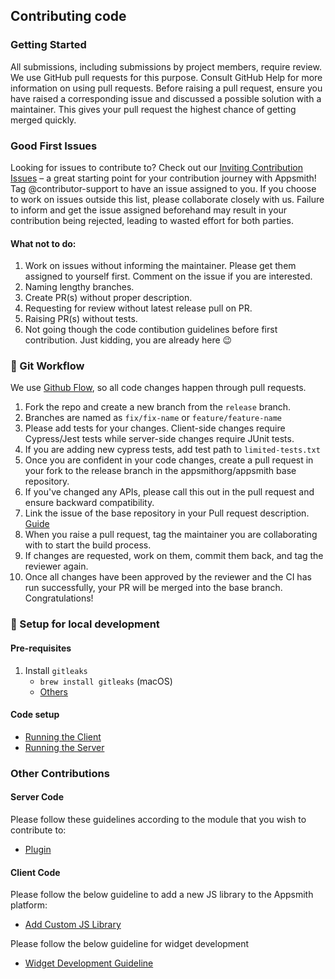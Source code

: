 ## Contributing code

### Getting Started

All submissions, including submissions by project members, require review. We use GitHub pull requests for this purpose. Consult GitHub Help for more information on using pull requests.
Before raising a pull request, ensure you have raised a corresponding issue and discussed a possible solution with a maintainer. This gives your pull request the highest chance of getting merged quickly.

### Good First Issues

Looking for issues to contribute to? Check out our [Inviting Contribution Issues](https://github.com/appsmithorg/appsmith/issues?q=is:open+is:issue+label:%22Inviting+Contribution%22+) – a great starting point for your contribution journey with Appsmith! Tag @contributor-support to have an issue assigned to you. If you choose to work on issues outside this list, please collaborate closely with us. Failure to inform and get the issue assigned beforehand may result in your contribution being rejected, leading to wasted effort for both parties.

#### What not to do:
1. Work on issues without informing the maintainer. Please get them assigned to yourself first. Comment on the issue if you are interested. 
2. Naming lengthy branches. 
3. Create PR(s) without proper description. 
4. Requesting for review without latest release pull on PR. 
5. Raising PR(s) without tests.  
6. Not going though the code contibution guidelines before first contribution. Just kidding, you are already here 😉

### 🍴 Git Workflow

We use [Github Flow](https://guides.github.com/introduction/flow/index.html), so all code changes happen through pull requests.

1. Fork the repo and create a new branch from the `release` branch.
2. Branches are named as `fix/fix-name` or `feature/feature-name`
3. Please add tests for your changes. Client-side changes require Cypress/Jest tests while server-side changes require JUnit tests.
4. If you are adding new cypress tests, add test path to `limited-tests.txt`
5. Once you are confident in your code changes, create a pull request in your fork to the release branch in the appsmithorg/appsmith base repository.
6. If you've changed any APIs, please call this out in the pull request and ensure backward compatibility.
7. Link the issue of the base repository in your Pull request description. [Guide](https://docs.github.com/en/free-pro-team@latest/github/managing-your-work-on-github/linking-a-pull-request-to-an-issue)
8. When you raise a pull request, tag the maintainer you are collaborating with to start the build process.
9. If changes are requested, work on them, commit them back, and tag the reviewer again. 
10. Once all changes have been approved by the reviewer and the CI has run successfully, your PR will be merged into the base branch. Congratulations! 

### 🏡 Setup for local development

#### Pre-requisites

1. Install `gitleaks`
   - `brew install gitleaks` (macOS)
   - [Others](https://github.com/gitleaks/gitleaks#getting-started)

#### Code setup

- [Running the Client](ClientSetup.md)
- [Running the Server](ServerSetup.md)


### Other Contributions
#### Server Code
Please follow these guidelines according to the module that you wish to contribute to:
- [Plugin](./ServerCodeContributionsGuidelines/PluginCodeContributionsGuidelines.md)

#### Client Code

Please follow the below guideline to add a new JS library to the Appsmith platform:
- [Add Custom JS Library](./CustomJsLibrary.md)

Please follow the below guideline for widget development
- [Widget Development Guideline](./AppsmithWidgetDevelopmentGuide.md)

